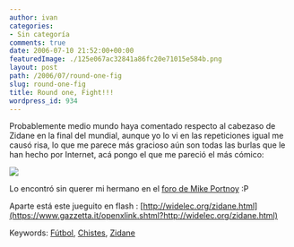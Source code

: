 ```yaml
---
author: ivan
categories:
- Sin categoría
comments: true
date: 2006-07-10 21:52:00+00:00
featuredImage: ./125e067ac32841a86fc20e71015e584b.png
layout: post
path: /2006/07/round-one-fig
slug: round-one-fig
title: Round one, Fight!!!
wordpress_id: 934
---
```


Probablemente medio mundo haya comentado respecto al cabezaso de Zidane en la final del mundial, aunque yo lo vi en las repeticiones igual me causó risa, lo que me parece más gracioso aún son todas las burlas que le han hecho por Internet, acá pongo el que me pareció el más cómico:

![](https://content.ytmnd.com/content/1/2/5/125e067ac32841a86fc20e71015e584b.gif)

Lo encontró sin querer mi hermano en el [foro de Mike Portnoy](https://www.mikeportnoy.com/forum/tm.aspx?m=1328396) :P

Aparte está este jueguito en flash : [http://widelec.org/zidane.html](https://www.gazzetta.it/openxlink.shtml?http://widelec.org/zidane.html)

Keywords: [Fútbol](https://www.technorati.com/tags/Futbol), [Chistes](https://www.technorati.com/tags/Chistes), [Zidane](https://www.technorati.com/tags/Zidane)
